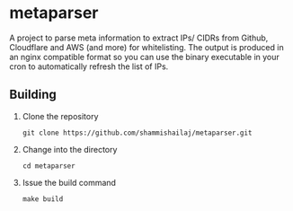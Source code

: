 # metaparser
A project to parse meta information to extract IPs/ CIDRs from Github, Cloudflare and AWS (and more) for whitelisting. The output is produced in an nginx compatible format so you can use the binary executable in your cron to automatically refresh the list of IPs.


## Building
1. Clone the repository
    ```shell script
    git clone https://github.com/shammishailaj/metaparser.git
    ```
2. Change into the directory

    ```shell script
    cd metaparser
    ```
3. Issue the build command

    ```shell script
    make build
    ``` 
